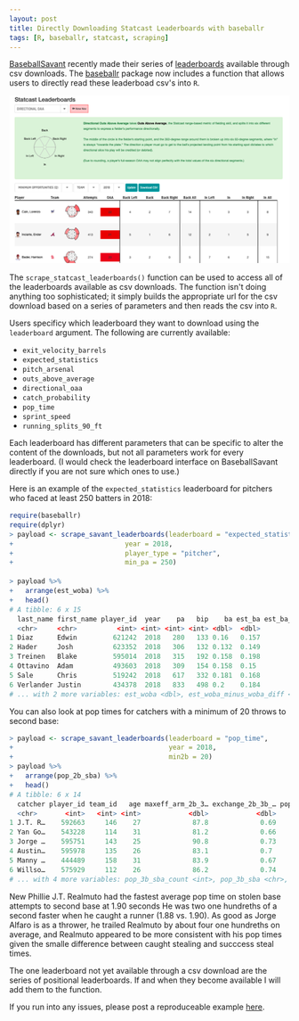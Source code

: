 ```yaml
---
layout: post
title: Directly Downloading Statcast Leaderboards with baseballr
tags: [R, baseballr, statcast, scraping]
---
```


[BaseballSavant](https://baseballsavant.mlb.com) recently made their series of [leaderboards](https://baseballsavant.mlb.com/statcast_leaderboard) available through csv downloads. The [baseballr](https://billpetti.github.io/baseballr/) package now includes a function that allows users to directly read these leaderboad csv's into `R`.

![directional outs above average leaderboard screenshot](https://github.com/BillPetti/BillPetti.github.io/blob/master/_posts/statcast_leaderboard.png?raw=true)

The `scrape_statcast_leaderboards()` function can be used to access all of the leaderboards available as csv downloads. The function isn't doing anything too sophisticated; it simply builds the appropriate url for the csv download based on a series of parameters and then reads the csv into `R`.

Users specificy which leaderboard they want to download using the `leaderboard` argument. The following are currently available:

- `exit_velocity_barrels`
- `expected_statistics`
- `pitch_arsenal`
- `outs_above_average`
- `directional_oaa`
- `catch_probability`
- `pop_time`
- `sprint_speed`
- `running_splits_90_ft`

Each leaderboard has different parameters that can be specific to alter the content of the downloads, but not all parameters work for every leaderboard. (I would check the leaderboard interface on BaseballSavant directly if you are not sure which ones to use.)

Here is an example of the `expected_statistics` leaderboard for pitchers who faced at least 250 batters in 2018:

```r
require(baseballr)
require(dplyr)
> payload <- scrape_savant_leaderboards(leaderboard = "expected_statistics", 
+                            year = 2018, 
+                            player_type = "pitcher", 
+                            min_pa = 250)

> payload %>%
+   arrange(est_woba) %>% 
+   head()
# A tibble: 6 x 15
  last_name first_name player_id  year    pa   bip    ba est_ba est_ba_minus_ba…   slg est_slg est_slg_minus_s…  woba
  <chr>     <chr>          <int> <int> <int> <int> <dbl>  <dbl>            <dbl> <dbl>   <dbl>            <dbl> <dbl>
1 Diaz      Edwin         621242  2018   280   133 0.16   0.157            0.003 0.241   0.235            0.006 0.214
2 Hader     Josh          623352  2018   306   132 0.132  0.149           -0.017 0.265   0.269           -0.004 0.219
3 Treinen   Blake         595014  2018   315   192 0.158  0.198           -0.04  0.199   0.266           -0.067 0.187
4 Ottavino  Adam          493603  2018   309   154 0.158  0.15             0.008 0.238   0.235            0.003 0.231
5 Sale      Chris         519242  2018   617   332 0.181  0.168            0.013 0.288   0.284            0.004 0.237
6 Verlander Justin        434378  2018   833   498 0.2    0.184            0.016 0.36    0.307            0.053 0.26 
# ... with 2 more variables: est_woba <dbl>, est_woba_minus_woba_diff <dbl>
```
You can also look at pop times for catchers with a minimum of 20 throws to second base:

```r
> payload <- scrape_savant_leaderboards(leaderboard = "pop_time", 
+                                       year = 2018,
+                                       min2b = 20)
> payload %>%
+   arrange(pop_2b_sba) %>% 
+   head()
# A tibble: 6 x 14
  catcher player_id team_id   age maxeff_arm_2b_3… exchange_2b_3b_… pop_2b_sba_count pop_2b_sba pop_2b_cs pop_2b_sb
  <chr>       <int>   <int> <int>            <dbl>            <dbl>            <int>      <dbl>     <dbl>     <dbl>
1 J.T. R…    592663     146    27             87.8             0.69               23       1.9       1.88      1.9 
2 Yan Go…    543228     114    31             81.2             0.66               36       1.93      1.96      1.92
3 Jorge …    595751     143    25             90.8             0.73               46       1.94      1.9       1.96
4 Austin…    595978     135    26             83.1             0.7                24       1.94      1.92      1.95
5 Manny …    444489     158    31             83.9             0.67               28       1.94      1.93      1.95
6 Willso…    575929     112    26             86.2             0.74               30       1.96      1.96      1.96
# ... with 4 more variables: pop_3b_sba_count <int>, pop_3b_sba <chr>, pop_3b_cs <chr>, pop_3b_sb <chr>
```
New Phillie J.T. Realmuto had the fastest average pop time on stolen base attempts to second base at 1.90 seconds He was two one hundreths of a second faster when he caught a runner (1.88 vs. 1.90).  As good as Jorge Alfaro is as a thrower, he trailed Realmuto by about four one hundreths on average, and Realmuto appeared to be more consistent with his pop times given the smalle difference between caught stealing and succcess steal times. 

The one leaderboard not yet available through a csv download are the series of positional leaderboards. If and when they become available I will add them to the function. 

If you run into any issues, please post a reproduceable example [here](https://github.com/BillPetti/baseballr/issues).
